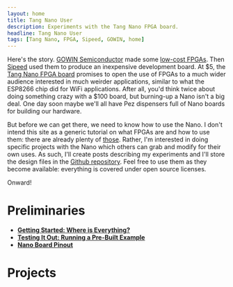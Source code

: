 ```yaml
---
layout: home
title: Tang Nano User
description: Experiments with the Tang Nano FPGA board.
headline: Tang Nano User
tags: [Tang Nano, FPGA, Sipeed, GOWIN, home]
---
```


<p></p>

Here's the story.
[GOWIN Semiconductor](https://www.gowinsemi.com/en/) made some [low-cost FPGAs](https://www.gowinsemi.com/en/product/detail/2/).
Then [Sipeed](https://www.sipeed.com/) used them to produce an inexpensive development board.
At $5, the [Tang Nano FPGA board](https://www.cnx-software.com/2019/10/15/5-tang-nano-fpga-board-gowin-gw1n-littlebee-fpga/)
promises to open the use of FPGAs to a much
wider audience interested in much weirder applications, similar to what the ESP8266 chip did for WiFi applications.
After all, you'd think twice about doing something crazy with a $100 board,
but burning-up a Nano isn't a big deal.
One day soon maybe we'll all have Pez dispensers full of Nano boards
for building our hardware.

But before we can get there, we need to know how to use the Nano.
I don't intend this site as a generic tutorial on what FPGAs are and how to use them: there are
already plenty of [those](http://www.xess.com/static/media/appnotes/FpgasNowWhatBook.pdf).
Rather, I'm interested in doing specific projects with the Nano which others can
grab and modify for their own uses.
As such, I'll create posts describing my experiments and I'll store
the design files in the [Github repository](https://www.github.com/xesscorp/tang_nano_user).
Feel free to use them as they become available: everything is covered under open source licenses.

Onward!

Preliminaries
================

* **[Getting Started: Where is Everything?]({{site.url}}/getting_started)**
* **[Testing It Out: Running a Pre-Built Example]({{site.url}}/testing_it_out)**
* **[Nano Board Pinout]({{site.url}}/nano_pinout)**

Projects
================

